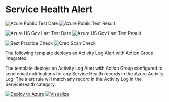 # Service Health Alert

![Azure Public Test Date](https://azurequickstartsservice.blob.core.windows.net/badges/monitor-servicehealth-alert/PublicLastTestDate.svg)
![Azure Public Test Result](https://azurequickstartsservice.blob.core.windows.net/badges/monitor-servicehealth-alert/PublicDeployment.svg)

![Azure US Gov Last Test Date](https://azurequickstartsservice.blob.core.windows.net/badges/monitor-servicehealth-alert/FairfaxLastTestDate.svg)
![Azure US Gov Last Test Result](https://azurequickstartsservice.blob.core.windows.net/badges/monitor-servicehealth-alert/FairfaxDeployment.svg)

![Best Practice Check](https://azurequickstartsservice.blob.core.windows.net/badges/monitor-servicehealth-alert/BestPracticeResult.svg)
![Cred Scan Check](https://azurequickstartsservice.blob.core.windows.net/badges/monitor-servicehealth-alert/CredScanResult.svg)

The following template deploys an Activity Log Alert with Action Group integrated

The template deploys an Activity Log Alert with Action Group configured to send email notifications for any Service Health records in the Azure Activity Log. The alert rule will match any record in the Activity Log in the ServiceHealth category.

[![Deploy to Azure](https://raw.githubusercontent.com/fathym-it/azure-quickstart-templates/master/1-CONTRIBUTION-GUIDE/images/deploytoazure.svg?sanitize=true)](https://portal.azure.com/#create/Microsoft.Template/uri/https%3A%2F%2Fraw.githubusercontent.com%2Ffathym-it%2Fazure-quickstart-templates%2Fmaster%2Fmonitor-servicehealth-alert%2Fazuredeploy.json)
[![Visualize](https://raw.githubusercontent.com/fathym-it/azure-quickstart-templates/master/1-CONTRIBUTION-GUIDE/images/visualizebutton.svg?sanitize=true)](http://armviz.io/#/?load=https%3A%2F%2Fraw.githubusercontent.com%2Ffathym-it%2Fazure-quickstart-templates%2Fmaster%2Fmonitor-servicehealth-alert%2Fazuredeploy.json)


